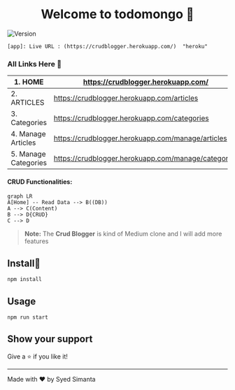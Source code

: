 <h1 align="center">Welcome to todomongo 👋</h1>
<p>
  <img alt="Version" src="https://img.shields.io/badge/version-1.0.0-blue.svg?cacheSeconds=2592000" />
</p>

```
[app]: Live URL : (https://crudblogger.herokuapp.com/)	"heroku"
```



### All Links Here :link:

| 1. HOME              | https://crudblogger.herokuapp.com/                  |
| -------------------- | --------------------------------------------------- |
| 2. ARTICLES          | https://crudblogger.herokuapp.com/articles          |
| 3. Categories        | https://crudblogger.herokuapp.com/categories        |
| 4.  Manage Articles  | https://crudblogger.herokuapp.com/manage/articles   |
| 5. Manage Categories | https://crudblogger.herokuapp.com/manage/categories |

#### CRUD Functionalities:

```mermaid
graph LR
A[Home] -- Read Data --> B((DB))
A --> C(Content)
B --> D{CRUD}
C --> D
```

> **Note:** The **Crud Blogger** is kind of Medium clone and I will add more features

## Install:saxophone:

```sh
npm install
```

## Usage

```sh
npm run start
```

## Show your support

Give a ⭐️ if you like it!

***
Made with ❤️ by Syed Simanta

